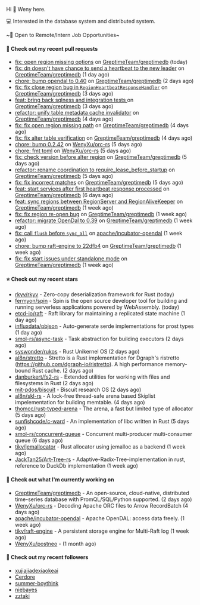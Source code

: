 Hi 👋 Weny here.

💻 Interested in the database system and distributed system.

~🍺 Open to Remote/Intern Job Opportunities~

#### 🔨 Check out my recent pull requests

- [fix: open region missing options](https://github.com/GreptimeTeam/greptimedb/pull/2473) on [GreptimeTeam/greptimedb](https://github.com/GreptimeTeam/greptimedb) (today)
- [fix: dn doesn&#39;t have chance to send a heartbeat to the new leader](https://github.com/GreptimeTeam/greptimedb/pull/2471) on [GreptimeTeam/greptimedb](https://github.com/GreptimeTeam/greptimedb) (1 day ago)
- [chore: bump opendal to 0.40](https://github.com/GreptimeTeam/greptimedb/pull/2465) on [GreptimeTeam/greptimedb](https://github.com/GreptimeTeam/greptimedb) (2 days ago)
- [fix: fix close region bug in `RegionHeartbeatResponseHandler`](https://github.com/GreptimeTeam/greptimedb/pull/2453) on [GreptimeTeam/greptimedb](https://github.com/GreptimeTeam/greptimedb) (3 days ago)
- [feat: bring back sqlness and integration tests ](https://github.com/GreptimeTeam/greptimedb/pull/2450) on [GreptimeTeam/greptimedb](https://github.com/GreptimeTeam/greptimedb) (3 days ago)
- [refactor: unify table metadata cache invalidator](https://github.com/GreptimeTeam/greptimedb/pull/2449) on [GreptimeTeam/greptimedb](https://github.com/GreptimeTeam/greptimedb) (4 days ago)
- [fix: fix open region missing path](https://github.com/GreptimeTeam/greptimedb/pull/2441) on [GreptimeTeam/greptimedb](https://github.com/GreptimeTeam/greptimedb) (4 days ago)
- [fix: fix alter table verification](https://github.com/GreptimeTeam/greptimedb/pull/2437) on [GreptimeTeam/greptimedb](https://github.com/GreptimeTeam/greptimedb) (4 days ago)
- [chore: bump 0.2.42](https://github.com/WenyXu/orc-rs/pull/6) on [WenyXu/orc-rs](https://github.com/WenyXu/orc-rs) (5 days ago)
- [chore: fmt toml](https://github.com/WenyXu/orc-rs/pull/5) on [WenyXu/orc-rs](https://github.com/WenyXu/orc-rs) (5 days ago)
- [fix: check version before alter region](https://github.com/GreptimeTeam/greptimedb/pull/2433) on [GreptimeTeam/greptimedb](https://github.com/GreptimeTeam/greptimedb) (5 days ago)
- [refactor: rename coordination to require_lease_before_startup](https://github.com/GreptimeTeam/greptimedb/pull/2431) on [GreptimeTeam/greptimedb](https://github.com/GreptimeTeam/greptimedb) (5 days ago)
- [fix: fix incorrect matches](https://github.com/GreptimeTeam/greptimedb/pull/2430) on [GreptimeTeam/greptimedb](https://github.com/GreptimeTeam/greptimedb) (5 days ago)
- [feat: start services after first heartbeat response processed](https://github.com/GreptimeTeam/greptimedb/pull/2424) on [GreptimeTeam/greptimedb](https://github.com/GreptimeTeam/greptimedb) (6 days ago)
- [feat: sync regions between RegionServer and RegionAliveKeeper](https://github.com/GreptimeTeam/greptimedb/pull/2417) on [GreptimeTeam/greptimedb](https://github.com/GreptimeTeam/greptimedb) (1 week ago)
- [fix: fix region re-open bug](https://github.com/GreptimeTeam/greptimedb/pull/2408) on [GreptimeTeam/greptimedb](https://github.com/GreptimeTeam/greptimedb) (1 week ago)
- [refactor: migrate OpenDal to 0.39](https://github.com/GreptimeTeam/greptimedb/pull/2383) on [GreptimeTeam/greptimedb](https://github.com/GreptimeTeam/greptimedb) (1 week ago)
- [fix: call `flush` before `sync_all`](https://github.com/apache/incubator-opendal/pull/3053) on [apache/incubator-opendal](https://github.com/apache/incubator-opendal) (1 week ago)
- [chore: bump raft-engine to 22dfb4](https://github.com/GreptimeTeam/greptimedb/pull/2360) on [GreptimeTeam/greptimedb](https://github.com/GreptimeTeam/greptimedb) (1 week ago)
- [fix: fix start issues under standalone mode](https://github.com/GreptimeTeam/greptimedb/pull/2352) on [GreptimeTeam/greptimedb](https://github.com/GreptimeTeam/greptimedb) (1 week ago)

#### ⭐ Check out my recent stars

- [rkyv/rkyv](https://github.com/rkyv/rkyv) - Zero-copy deserialization framework for Rust (today)
- [fermyon/spin](https://github.com/fermyon/spin) - Spin is the open source developer tool for building and running serverless applications powered by WebAssembly. (today)
- [etcd-io/raft](https://github.com/etcd-io/raft) - Raft library for maintaining a replicated state machine (1 day ago)
- [influxdata/pbjson](https://github.com/influxdata/pbjson) - Auto-generate serde implementations for prost types (1 day ago)
- [smol-rs/async-task](https://github.com/smol-rs/async-task) - Task abstraction for building executors (2 days ago)
- [syswonder/rukos](https://github.com/syswonder/rukos) - Rust Unikernel OS (2 days ago)
- [al8n/stretto](https://github.com/al8n/stretto) - Stretto is a Rust implementation for Dgraph&#39;s ristretto (https://github.com/dgraph-io/ristretto). A high performance memory-bound Rust cache. (2 days ago)
- [danburkert/fs2-rs](https://github.com/danburkert/fs2-rs) - Extended utilities for working with files and filesystems in Rust (2 days ago)
- [mit-pdos/biscuit](https://github.com/mit-pdos/biscuit) - Biscuit research OS (2 days ago)
- [al8n/skl-rs](https://github.com/al8n/skl-rs) - A lock-free thread-safe arena based Skiplist impelementation for building memtable. (4 days ago)
- [thomcc/rust-typed-arena](https://github.com/thomcc/rust-typed-arena) - The arena, a fast but limited type of allocator (5 days ago)
- [sunfishcode/c-ward](https://github.com/sunfishcode/c-ward) - An implementation of libc written in Rust (5 days ago)
- [smol-rs/concurrent-queue](https://github.com/smol-rs/concurrent-queue) - Concurrent multi-producer multi-consumer queue (6 days ago)
- [tikv/jemallocator](https://github.com/tikv/jemallocator) - Rust allocator using jemalloc as a backend (1 week ago)
- [JackTan25/Art-Tree-rs](https://github.com/JackTan25/Art-Tree-rs) - Adaptive-Radix-Tree-implementation in rust, reference to DuckDb implementation (1 week ago)

#### 👷 Check out what I'm currently working on

- [GreptimeTeam/greptimedb](https://github.com/GreptimeTeam/greptimedb) - An open-source, cloud-native, distributed time-series database with PromQL/SQL/Python supported. (2 days ago)
- [WenyXu/orc-rs](https://github.com/WenyXu/orc-rs) - Decoding Apache ORC files to Arrow RecordBatch (4 days ago)
- [apache/incubator-opendal](https://github.com/apache/incubator-opendal) - Apache OpenDAL: access data freely. (1 week ago)
- [tikv/raft-engine](https://github.com/tikv/raft-engine) - A persistent storage engine for Multi-Raft log (1 week ago)
- [WenyXu/postneo](https://github.com/WenyXu/postneo) -  (1 month ago)

#### 👯 Check out my recent followers

- [xujiajiadexiaokeai](https://github.com/xujiajiadexiaokeai)
- [Cerdore](https://github.com/Cerdore)
- [summer-boythink](https://github.com/summer-boythink)
- [niebayes](https://github.com/niebayes)
- [zztaki](https://github.com/zztaki)


